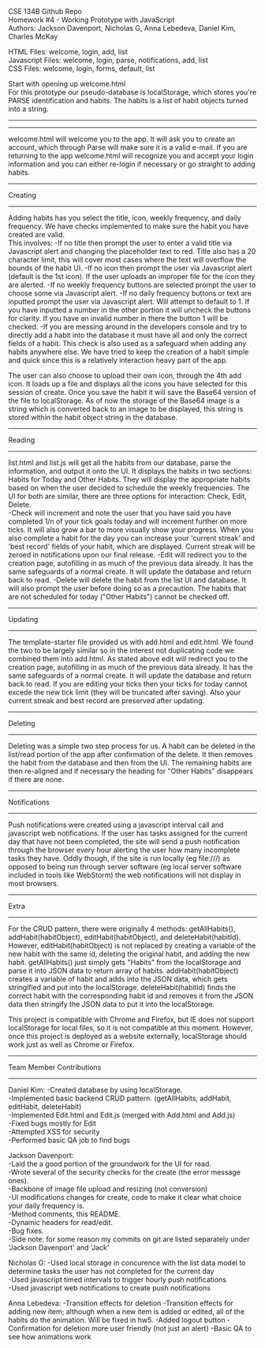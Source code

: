 CSE 134B Github Repo  
Homework #4 - Working Prototype with JavaScript  
Authors: Jackson Davenport, Nicholas G,  Anna Lebedeva, Daniel Kim, Charles McKay  

HTML Files: welcome, login, add, list  
Javascript Files: welcome, login, parse, notifications, add, list  
CSS Files: welcome, login, forms, default, list  

Start with opening up welcome.html  
For this prototype our pseudo-database is localStorage, which stores you're 
PARSE identification and habits. The habits is a list of habit objects turned
into a string.
_______________________________________________________________________________
________________________________________________________________________________

welcome.html will welcome you to the app. It will ask you to create an account, which through 
Parse will make sure it is a valid e-mail. If you are returning to the app welcome.html will 
recognize you and accept your login information and you can either re-login if necessary 
or go straight to adding habits.

________

Creating
________
Adding habits has you select the title, icon, weekly frequency, and daily frequency.
We have checks implemented to make sure the habit you have created are valid.  
This involves:
  -If no title then prompt the user to enter a valid title via Javascript alert and 
    changing the placeholder text to red. Title also has a 20 character limit, this will cover
    most cases where the text will overflow the bounds of the habit UI.
  -If no icon then prompt the user via Javascript alert (default is the 1st icon). If 
    the user uploads an improper file for the icon they are alerted.
  -If no weekly frequency buttons are selected prompt the user to choose some via
    Javascript alert.
  -If no daily frequency buttons or text are inputted prompt the user via Javascript
    alert. Will attempt to default to 1. If you have inputted a number in the other 
    portion it will uncheck the buttons for clarity. If you have an invalid number in
    there the button 1 will be checked.
  -If you are messing around in the developers console and try to directly add a habit
    into the database it must have all and only the correct fields of a habit. This check
    is also used as a safeguard when adding any habits anywhere else.
We have tried to keep the creation of a habit simple and quick since this is a relatively 
interaction heavy part of the app.  

The user can also choose to upload their own icon, through the 4th add icon.  It loads up a 
file and displays all the icons you have selected for this session of create. Once you save
the habit it will save the Base64 version of the file to localStorage. As of now the storage 
of the Base64 image is a string which is converted back to an image to be displayed, this string
is stored within the habit object string in the database.

_______

Reading
_______
list.html and list.js will get all the habits from our database, parse the information, and output
it onto the UI.  It displays the habits in two sections: Habits for Today and Other Habits. They 
will display the appropriate habits based on when the user decided to schedule the weekly frequencies.
The UI for both are similar, there are three options for interaction: Check, Edit, Delete.  
  -Check will increment and note the user that you have said you have completed 1/n of your tick goals
    today and will increment further on more ticks. It will also grow a bar to more visually show 
    your progress. When you also complete a habit for the day you can increase your 'current streak'
    and 'best record' fields of your habit, which are displayed. Current streak will be zeroed in
    notifications upon our final release.
  -Edit will redirect you to the creation page, autofilling in as much of the previous data already.
    It has the same safeguards of a normal create. It will update the database and return back to read.
  -Delete will delete the habit from the list UI and database. It will also prompt the user before
    doing so as a precaution.
The habits that are not scheduled for today ("Other Habits") cannot be checked off.
________

Updating
________
The template-starter file provided us with add.html and edit.html. We found the two to be largely similar
so in the interest not duplicating code we combined them into add.html. As stated above edit will redirect 
you to the creation page, autofilling in as much of the previous data already. It has the same safeguards 
of a normal create. It will update the database and return back to read. If you are editing your ticks then
your ticks for today cannot excede the new tick limit (they will be truncated after saving). Also your 
current streak and best record are preserved after updating.
________

Deleting
________
Deleting was a simple two step process for us. A habit can be deleted in the list/read portion of the app
after confirmation of the delete. It then removes the habit from the database and then from the UI. The 
remaining habits are then re-aligned and if necessary the heading for "Other Habits" disappears if there are
none.


____

Notifications
_____
Push notifications were created using a javascript interval call and javascript web notifications. If the user has tasks assigned for the current day that have not been completed, the site will send a push notification through the browser every hour alerting the user how many incomplete tasks they have. Oddly though, if the site is run locally (eg file:///) as opposed to being run through server software (eg local server software included in tools like WebStorm) the web notifications will not display in most browsers.
_____

Extra
_____
For the CRUD pattern, there were originally 4 methods: getAllHabits(), addHabit(habitObject), editHabit(habitObject), and deleteHabit(habitId). However, editHabit(habitObject) is not replaced by creating a variable of the new habit with the same id, deleting the original habit, and adding the new habit. getAllHabits() just simply gets "Habits" from the localStorage and parse it into JSON data to return array of habits. addHabit(habitObject) creates a variable of habit and adds into the JSON data, which gets stringified and put into the localStorage. deleteHabit(habitId) finds the correct habit with the corresponding habit id and removes it from the JSON data then stringify the JSON data to put it into the localStorage.

This project is compatible with Chrome and Firefox, but IE does not support localStorage for local files, so it is not compatible at this moment. However, once this project is deployed as a website externally, localStorage should work just as well as Chrome or Firefox. 
________________________

Team Member Contributions
_________________________
Daniel Kim: 
-Created database by using localStorage.  
-Implemented basic backend CRUD pattern. (getAllHabits, addHabit, editHabit, deleteHabit)  
-Implemented Edit.html and Edit.js (merged with Add.html and Add.js)  
-Fixed bugs mostly for Edit  
-Attempted XSS for security  
-Performed basic QA job to find bugs  

Jackson Davenport:   
-Laid the a good portion of the groundwork for the UI for read.  
-Wrote several of the security checks for the create (the error message ones).   
-Backbone of image file upload and resizing (not conversion)  
-UI modifications changes for create, code to make it clear what choice your daily frequency is.   
-Method comments, this README.   
-Dynamic headers for read/edit.  
-Bug fixes.  
-Side note: for some reason my commits on git are listed separately under 'Jackson Davenport' and 'Jack'  

Nicholas G:
-Used local storage in concurence with the list data model to determine tasks the user has not completed for the current day  
-Used javascript timed intervals to trigger hourly push notifications  
-Used javascript web notifications to create push notifications  

Anna Lebedeva:
-Transition effects for deletion
-Transition effects for adding new item; although when a new item is added or edited, all of the habits do the animation. Will be fixed in hw5.
-Added logout button
-Confirmation for deletion more user friendly (not just an alert)
-Basic QA to see how animations work
